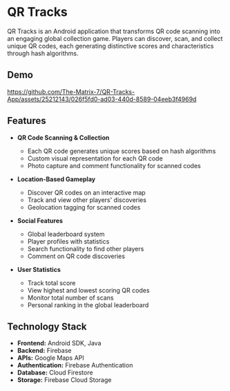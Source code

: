 # QR Tracks

QR Tracks is an Android application that transforms QR code scanning into an engaging global collection game. Players can discover, scan, and collect unique QR codes, each generating distinctive scores and characteristics through hash algorithms.
## Demo

https://github.com/The-Matrix-7/QR-Tracks-App/assets/25212143/026f5fd0-ad03-440d-8589-04eeb3f4969d

## Features

- **QR Code Scanning & Collection**
  - Each QR code generates unique scores based on hash algorithms
  - Custom visual representation for each QR code
  - Photo capture and comment functionality for scanned codes

- **Location-Based Gameplay**
  - Discover QR codes on an interactive map
  - Track and view other players' discoveries
  - Geolocation tagging for scanned codes

- **Social Features**
  - Global leaderboard system
  - Player profiles with statistics
  - Search functionality to find other players
  - Comment on QR code discoveries

- **User Statistics**
  - Track total score
  - View highest and lowest scoring QR codes
  - Monitor total number of scans
  - Personal ranking in the global leaderboard

## Technology Stack

- **Frontend:** Android SDK, Java
- **Backend:** Firebase
- **APIs:** Google Maps API
- **Authentication:** Firebase Authentication
- **Database:** Cloud Firestore
- **Storage:** Firebase Cloud Storage
